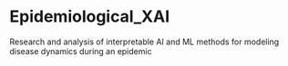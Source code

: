 # Epidemiological_XAI
Research and analysis of interpretable AI and ML methods for modeling disease dynamics during an epidemic
